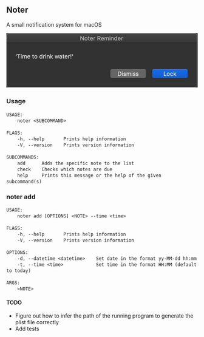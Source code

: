 ## Noter

A small notification system for macOS

![Notification image](examples/noter_reminder.png "Notification")

### Usage

```
USAGE:
    noter <SUBCOMMAND>

FLAGS:
    -h, --help       Prints help information
    -V, --version    Prints version information

SUBCOMMANDS:
    add      Adds the specific note to the list
    check    Checks which notes are due
    help     Prints this message or the help of the given subcommand(s)
```

### noter add

```
USAGE:
    noter add [OPTIONS] <NOTE> --time <time>

FLAGS:
    -h, --help       Prints help information
    -V, --version    Prints version information

OPTIONS:
    -d, --datetime <datetime>    Set date in the format yy-MM-dd hh:mm
    -t, --time <time>            Set time in the format HH:MM (default to today)

ARGS:
    <NOTE>
```

#### TODO

- Figure out how to infer the path of the running program to generate the plist file correctly
- Add tests
